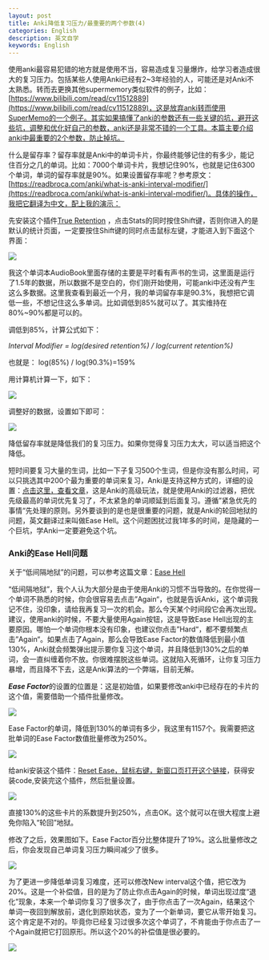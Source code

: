 ```yaml
---
layout: post
title: Anki降低复习压力/最重要的两个参数(4)
categories: English
description: 英文自学
keywords: English
---
```

使用anki最容易犯错的地方就是使用不当，容易造成复习量爆炸，给学习者造成很大的复习压力。包括某些人使用Anki已经有2~3年经验的人，可能还是对Anki不太熟悉。转而去更换其他supermemory类似软件的例子，比如：[https://www.bilibili.com/read/cv11512889](https://www.bilibili.com/read/cv11512889)，这是放弃anki转而使用SuperMemo的一个例子。其实如果搞懂了anki的参数还有一些关键的坑，避开这些坑，调整和优化好自己的参数，anki还是非常不错的一个工具。本篇主要介绍anki中最重要的2个参数，防止掉坑。

什么是留存率？留存率就是Anki中的单词卡片，你最终能够记住的有多少，能记住百分之几的单词。比如：7000个单词卡片，我想记住90%，也就是记住6300个单词，单词的留存率就是90%。如果设置留存率呢？参考原文：[https://readbroca.com/anki/what-is-anki-interval-modifier/](https://readbroca.com/anki/what-is-anki-interval-modifier/)。具体的操作，我把它翻译为中文，配上我的演示：

先安装这个插件[True Retention](https://ankiweb.net/shared/info/613684242) ，点击Stats的同时按住Shift键，否则你进入的是默认的统计页面，一定要按住Shift键的同时点击鼠标左键，才能进入到下面这个界面：

<img src="https://cs-cn.top/images/posts/retention_914.png"/>

我这个单词本AudioBook里面存储的主要是平时看有声书的生词，这里面是运行了1.5年的数据，所以数据不是空白的，你们刚开始使用，可能anki中还没有产生这么多数据。这里我查看到最近一个月，我的单词留存率是90.3%，我想把它调低一些，不想记住这么多单词。比如调低到85%就可以了。其实维持在80%~90%都是可以的。

调低到85%，计算公式如下：

*Interval Modifier = log(desired retention%) / log(current retention%)*

也就是： log(85%) / log(90.3%)=159% 

用计算机计算一下，如下：

<img src="https://cs-cn.top/images/posts/liucunlv_544.png"/>

调整好的数据，设置如下即可：

<img src="https://cs-cn.top/images/posts/intervar279.png"/>

降低留存率就是降低我们的复习压力。如果你觉得复习压力太大，可以适当把这个降低。

短时间要复习大量的生词，比如一下子复习500个生词，但是你没有那么时间，可以只挑选其中200个最为重要的单词来复习，Anki是支持这种方式的，详细的设置：[点击这里，查看文章](https://cs-cn.top/2019/06/10/english-study-tools-anki/#%E4%BD%BF%E7%94%A8anki%E8%BF%87%E6%BB%A4%E5%99%A8%E5%87%8F%E8%BD%BB%E5%A4%8D%E4%B9%A0%E5%8E%8B%E5%8A%9B)，这是Anki的高级玩法，就是使用Anki的过滤器，把优先级最高的单词优先复习了，不太紧急的单词顺延到后面复习。遵循”紧急优先的事情“先处理的原则。另外要谈到的是也是很重要的问题，就是Anki的轮回地狱的问题，英文翻译过来叫做Ease Hell。这个问题困扰过我1年多的时间，是隐藏的一个巨坑，学Anki一定要避免这个坑。

### Anki的Ease Hell问题

关于“低间隔地狱”的问题，可以参考这篇文章：[Ease Hell](https://readbroca.com/anki/ease-hell/) 

“低间隔地狱”，我个人认为大部分是由于使用Anki的习惯不当导致的。在你觉得一个单词不熟悉的时候，你会很容易去点击”Again“，也就是告诉Anki，这个单词我记不住，没印象，请给我再复习一次的机会。那么今天某个时间段它会再次出现。建议，使用anki的时候，不要大量使用Again按钮，这是导致Ease Hell出现的主要原因。哪怕一个单词你根本没有印象，也建议你点击”Hard“，都不要频繁点击”Again“。如果点击了Again，那么会导致Ease Factor的数值降低到最小值130%，Anki就会频繁弹出提示要你复习这个单词，并且降低到130%之后的单词，会一直纠缠着你不放。你很难摆脱这些单词。这就陷入死循环，让你复习压力暴增，而且降不下去，这是Anki算法的一个弊端，目前无解。





***Ease Factor***的设置的位置是：这是初始值，如果要修改anki中已经存在的卡片的这个值，需要借助一个插件批量修改。

<img src="https://cs-cn.top/images/posts/easy_factor_950.png"/>

Ease Factor的单词，降低到130%的单词有多少，我这里有1157个。我需要把这批单词的Ease Factor数值批量修改为250%。

<img src="https://cs-cn.top/images/posts/easy_factor023.png"/>





给anki安装这个插件：[Reset Ease，鼠标右键，新窗口页打开这个链接](https://ankiweb.net/shared/info/947935257)，获得安装code,安装完这个插件，然后批量设置。

<img src="https://cs-cn.top/images/posts/change_ease_factor3508.png"/>

直接130%的这些卡片的系数提升到250%，点击OK。这个就可以在很大程度上避免你陷入“轮回”地狱。

修改了之后，效果图如下。Ease Factor百分比整体提升了19%。这么批量修改之后，你会发现自己单词复习压力瞬间减少了很多。

<img src="https://cs-cn.top/images/posts/easy_value13.png"/>

为了更进一步降低单词复习难度，还可以修改New interval这个值，把它改为20%。这是一个补偿值，目的是为了防止你点击Again的时候，单词出现过度“退化”现象，本来一个单词你复习了很多次了，由于你点击了一次Again，结果这个单词一夜回到解放前，退化到原始状态，变为了一个新单词，要它从零开始复习。这个肯定是不对的。毕竟你已经复习过很多次这个单词了，不肯能由于你点击了一个Again就把它打回原形。所以这个20%的补偿值是很必要的。

<img src="https://cs-cn.top/images/posts/newinterval910.png"/>

